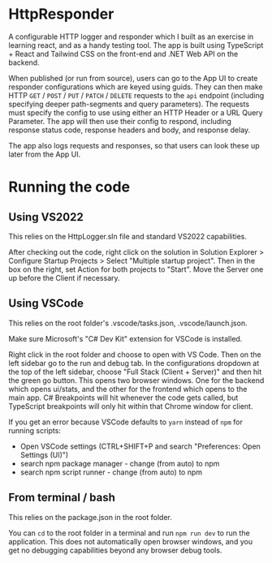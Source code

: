 # HttpResponder
A configurable HTTP logger and responder which I built as an exercise in learning react, and as a handy testing tool. The app is built using TypeScript + React and Tailwind CSS on the front-end and .NET Web API on the backend. 

When published (or run from source), users can go to the App UI to create responder configurations which are keyed using guids. They can then make HTTP `GET` / `POST` / `PUT` / `PATCH` / `DELETE` requests to the `api` endpoint (including specifying deeper path-segments and query parameters). The requests must specify the config to use using either an HTTP Header or a URL Query Parameter. The app will then use their config to respond, including response status code, response headers and body, and response delay. 

The app also logs requests and responses, so that users can look these up later from the App UI.


# Running the code

## Using VS2022
This relies on the HttpLogger.sln file and standard VS2022 capabilities.

After checking out the code, right click on the solution in Solution Explorer > Configure Startup Projects > Select "Multiple startup project".
Then in the box on the right, set Action for both projects to "Start". Move the Server one up before the Client if necessary.

## Using VSCode
This relies on the root folder's .vscode/tasks.json, .vscode/launch.json.

Make sure Microsoft's "C# Dev Kit" extension for VSCode is installed.

Right click in the root folder and choose to open with VS Code. Then on the left sidebar go to the run and debug tab.
In the configurations dropdown at the top of the left sidebar, choose "Full Stack (Client + Server)" and then hit the green go button.
This opens two browser windows. One for the backend which opens ui/stats, and the other for the frontend which opens to the main app.
C# Breakpoints will hit whenever the code gets called, but TypeScript breakpoints will only hit within that Chrome window for client.

If you get an error because VSCode defaults to `yarn` instead of `npm` for running scripts:
* Open VSCode settings (CTRL+SHIFT+P and search "Preferences: Open Settings (UI)")
* search npm package manager - change (from auto) to npm
* search npm script runner - change (from auto) to npm

## From terminal / bash
This relies on the package.json in the root folder.

You can `cd` to the root folder in a terminal and run `npm run dev` to run the application.
This does not automatically open browser windows, and you get no debugging capabilities beyond any browser debug tools.
